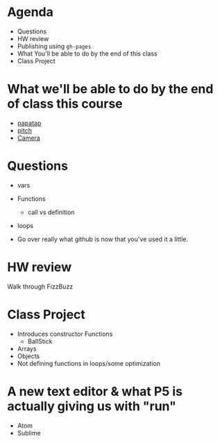 # Agenda
- Questions
- HW review
- Publishing using `gh-pages`
- What You'll be able to do by the end of this class
- Class Project

# What we'll be able to do by the end of class this course
- [papatap](http://www.patatap.com/)
- [pitch](http://therewasaguy.github.io/p5-music-viz/demos/08_echonestPitchSegment/)
- [Camera](https://nithi-p.github.io/finalproject/)

# Questions
- vars
- Functions
  - call vs definition
- loops

- Go over really what github is now that you've used it a little.

# HW review
Walk through FizzBuzz

# Class Project
  - Introduces constructor Functions
    - BallStick
  - Arrays
  - Objects
  - Not defining functions in loops/some optimization

# A new text editor & what P5 is actually giving us with "run"
  - Atom
  - Sublime
  
